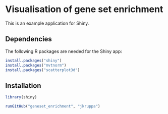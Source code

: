# Visualisation of gene set enrichment

This is an example application for Shiny.

## Dependencies
The following R packages are needed for the Shiny app:

```R
install.packages("shiny")
install.packages("mvtnorm")
install.packages("scatterplot3d") 
```

## Installation

```R
library(shiny)

runGitHub("geneset_enrichment", "jkruppa")
```
